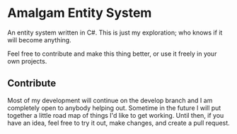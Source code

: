 Amalgam Entity System
=======
An entity system written in C#. This is just my exploration; who knows if it will become anything.

Feel free to contribute and make this thing better, or use it freely in your own projects.

Contribute
-------
Most of my development will continue on the develop branch and I am completely open to anybody helping out. Sometime in the future I will put together a little road map of things I'd like to get working. Until then, if you have an idea, feel free to try it out, make changes, and create a pull request.
